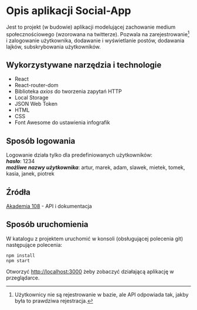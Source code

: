 # Opis aplikacji Social-App

Jest to projekt (w budowie) aplikacji modelującej zachowanie medium społecznościowego (wzorowana na twitterze). Pozwala na zarejestrowanie[^1] i zalogowanie użytkownika, dodawanie i wyświetlanie postów, dodawania lajków, subskrybowania użytkowników.

## Wykorzystywane narzędzia i technologie
- React
- React-router-dom
- Biblioteka _axios_ do tworzenia zapytań HTTP
- Local Storage 
- JSON Web Token
- HTML
- CSS
- Font Awesome do ustawienia infografik
## Sposób logowania
Logowanie działa tylko dla predefiniowanych użytkowników:  
     **_hasło_**: 1234   
     **_możliwe nazwy użytkownika_**: artur, marek, adam, slawek, mietek, tomek, kasia, janek, piotrek
## Źródła
[Akademia 108](https://akademia108.pl/) - API i dokumentacja

## Sposób uruchomienia
 W katalogu z projektem uruchomić w konsoli (obsługującej polecenia git) następujące polecenia:

``` 
npm install
npm start
```

Otworzyć [http://localhost:3000](http://localhost:3000) żeby zobaczyć działającą aplikację w przeglądarce.

[^1]: Użytkownicy nie są rejestrowanie w bazie, ale API odpowiada tak, jakby była to prawdziwa rejestracja.

